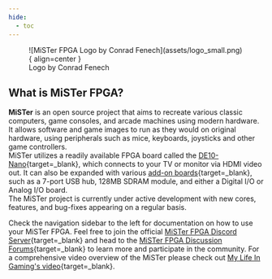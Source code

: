 ```yaml
---
hide:
  - toc
---
```


<figure markdown>
  ![MiSTer FPGA Logo by Conrad Fenech](assets/logo_small.png){ align=center }
  <figcaption>Logo by Conrad Fenech</figcaption>
</figure>
  
## What is MiSTer FPGA?

**MiSTer** is an open source project that aims to recreate various classic computers, game consoles, and arcade machines using modern hardware. It allows software and game images to run as they would on original hardware, using peripherals such as mice, keyboards, joysticks and other game controllers.  
MiSTer utilizes a readily available FPGA board called the [DE10-Nano](http://de10-nano.terasic.com){target=_blank}, which connects to your TV or monitor via HDMI video out. It can also be expanded with various [add-on boards](basics/addons.md){target=_blank}, such as a 7-port USB hub, 128MB SDRAM module, and either a Digital I/O or Analog I/O board.  
The MiSTer project is currently under active development with new cores, features, and bug-fixes appearing on a regular basis.

Check the navigation sidebar to the left for documentation on how to use your MiSTer FPGA. Feel free to join the official [MiSTer FPGA Discord Server](https://discord.gg/MiSTerFPGA){target=_blank} and head to the [MiSTer FPGA Discussion Forums](https://misterfpga.org){target=_blank} to learn more and participate in the community. For a comprehensive video overview of the MiSTer please check out [My Life In Gaming's video](https://www.youtube.com/watch?v=rhT6YYRH1EI){target=_blank}.
